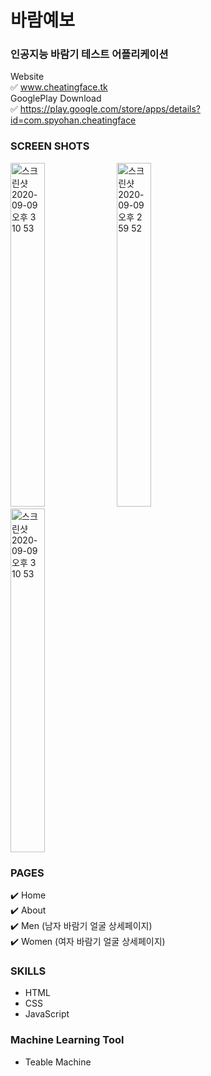 # 바람예보
### 인공지능 바람기 테스트 어플리케이션 
Website <br/> ✅ www.cheatingface.tk <br/>
GooglePlay Download <br/> ✅ https://play.google.com/store/apps/details?id=com.spyohan.cheatingface

### SCREEN SHOTS
<p width="100%">
  <img width="33%" height= "550px" alt="스크린샷 2020-09-09 오후 3 10 53" src="https://user-images.githubusercontent.com/53952734/93163694-b38d9200-f752-11ea-9f2d-75a7f3bfaff3.png">
  <img width="33%" height= "550px" alt="스크린샷 2020-09-09 오후 2 59 52" src="https://user-images.githubusercontent.com/53952734/93163444-1b8fa880-f752-11ea-93c0-ed23f7f02c61.png">
  <img width="33%" height= "550px" alt="스크린샷 2020-09-09 오후 3 10 53" src="https://user-images.githubusercontent.com/53952734/93163449-1fbbc600-f752-11ea-84e0-a5bd2a6b677c.png">
 </p>

### PAGES

 ✔️ Home
<br/> ✔️ About
<br/> ✔️ Men (남자 바람기 얼굴 상세페이지)
<br/> ✔️ Women (여자 바람기 얼굴 상세페이지)

### SKILLS
* HTML
* CSS
* JavaScript

### Machine Learning  Tool
* Teable Machine
